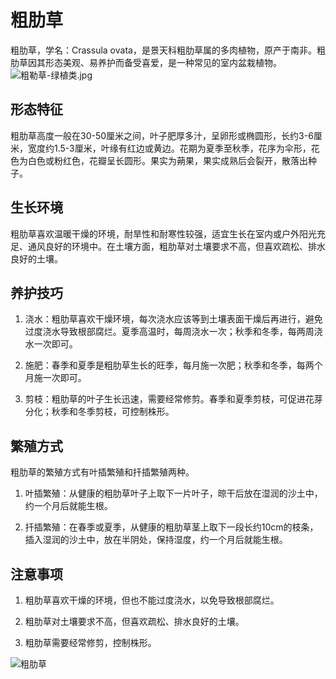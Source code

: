 
# 粗肋草
粗肋草，学名：Crassula ovata，是景天科粗肋草属的多肉植物，原产于南非。粗肋草因其形态美观、易养护而备受喜爱，是一种常见的室内盆栽植物。
![粗勒草-绿植类.jpg](https://pic5.58cdn.com.cn/nowater/webim/big/n_v2f8dab08d0d12434b85336578eb3e034a.jpg)


## 形态特征

粗肋草高度一般在30-50厘米之间，叶子肥厚多汁，呈卵形或椭圆形，长约3-6厘米，宽度约1.5-3厘米，叶缘有红边或黄边。花期为夏季至秋季，花序为伞形，花色为白色或粉红色，花瓣呈长圆形。果实为蒴果，果实成熟后会裂开，散落出种子。

## 生长环境

粗肋草喜欢温暖干燥的环境，耐旱性和耐寒性较强，适宜生长在室内或户外阳光充足、通风良好的环境中。在土壤方面，粗肋草对土壤要求不高，但喜欢疏松、排水良好的土壤。

## 养护技巧

1. 浇水：粗肋草喜欢干燥环境，每次浇水应该等到土壤表面干燥后再进行，避免过度浇水导致根部腐烂。夏季高温时，每周浇水一次；秋季和冬季，每两周浇水一次即可。

2. 施肥：春季和夏季是粗肋草生长的旺季，每月施一次肥；秋季和冬季，每两个月施一次即可。

3. 剪枝：粗肋草的叶子生长迅速，需要经常修剪。春季和夏季剪枝，可促进花芽分化；秋季和冬季剪枝，可控制株形。

## 繁殖方式

粗肋草的繁殖方式有叶插繁殖和扦插繁殖两种。

1. 叶插繁殖：从健康的粗肋草叶子上取下一片叶子，晾干后放在湿润的沙土中，约一个月后就能生根。

2. 扦插繁殖：在春季或夏季，从健康的粗肋草茎上取下一段长约10cm的枝条，插入湿润的沙土中，放在半阴处，保持湿度，约一个月后就能生根。

## 注意事项

1. 粗肋草喜欢干燥的环境，但也不能过度浇水，以免导致根部腐烂。

2. 粗肋草对土壤要求不高，但喜欢疏松、排水良好的土壤。

3. 粗肋草需要经常修剪，控制株形。

![粗肋草](https://cdn.pixabay.com/photo/2015/04/22/13/51/houseplant-734461_1280.jpg)

